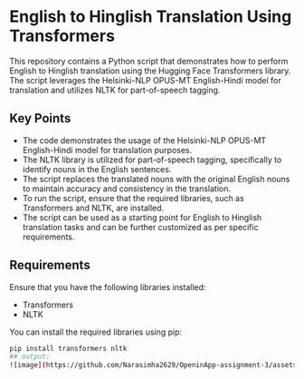 # English to Hinglish Translation Using Transformers

This repository contains a Python script that demonstrates how to perform English to Hinglish translation using the Hugging Face Transformers library. The script leverages the Helsinki-NLP OPUS-MT English-Hindi model for translation and utilizes NLTK for part-of-speech tagging.

## Key Points

- The code demonstrates the usage of the Helsinki-NLP OPUS-MT English-Hindi model for translation purposes.
- The NLTK library is utilized for part-of-speech tagging, specifically to identify nouns in the English sentences.
- The script replaces the translated nouns with the original English nouns to maintain accuracy and consistency in the translation.
- To run the script, ensure that the required libraries, such as Transformers and NLTK, are installed.
- The script can be used as a starting point for English to Hinglish translation tasks and can be further customized as per specific requirements.

## Requirements

Ensure that you have the following libraries installed:

- Transformers
- NLTK

You can install the required libraries using pip:

```bash
pip install transformers nltk
## output:
![image](https://github.com/Narasimha2629/OpeninApp-assignment-3/assets/89016475/d9dc4a13-685e-4328-8c67-f17cc5e773d5)
